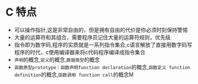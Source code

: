 # C 特点
- 可以操作指针,这是非常自由的，但是拥有自由的代价是你必须时刻保持警惕
- 大量的运算符和其组合，需要程序员记住大量的运算符规则，优先级
- 指令即为数字码,程序的实质就是一系列指令集合,c语言解放了直接用数字码写程序的时代，c使用编译器来将c代码程序编译成指令集合
- `声明`的概念,`定义`的概念,`数据类型`的概念
- `函数原型prototype｜函数声明function declaration`的概念,`函数定义 function definition`的概念,`函数调用 function call`的概念M
